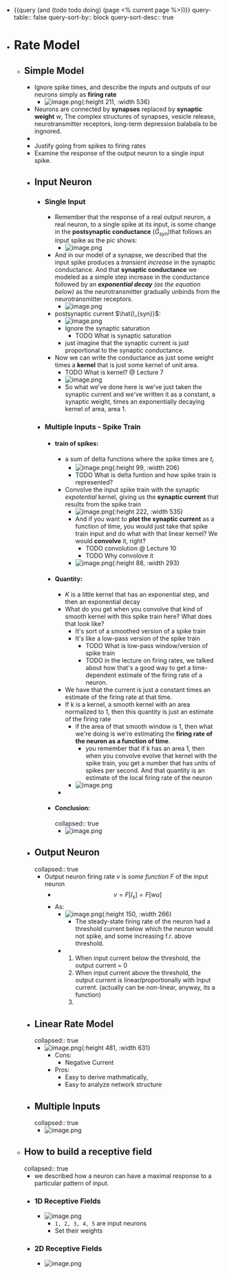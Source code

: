 - {{query (and (todo todo doing) (page <% current page %>))}}
  query-table:: false
  query-sort-by:: block
  query-sort-desc:: true
- # Rate Model
	- ## Simple Model
		- Ignore spike times, and describe the inputs and outputs of our neurons simply as **firing rate**
			- ![image.png](../assets/image_1654764762776_0.png){:height 211, :width 536}
		- Neurons are connected by **synapses** replaced by **synaptic weight** $w$,  The complex structures of synapses, vesicle release, neurotransmitter receptors, long-term depression balabala to be ingnored.
		-
		- Justify going from spikes to firing rates
		- Examine the response of the output neuron to a single input spike.
		- ## Input Neuron
			- ### Single Input
				- Remember that the response of a real output neuron, a real neuron, to a single spike at its input, is some change in the **postsynaptic conductance** ($\hat{G}_{syn}$)that follows an input spike as the pic shows:
					- ![image.png](../assets/image_1654785506880_0.png)
				- And in our model of a synapse, we described that the input spike produces a _transient_ 
				  _increase_ in the synaptic conductance. And that **synaptic conductance** we modeled
				  as a simple step increase in the conductance followed by an ***exponential decay*** _(as the equation below)_ as the neurotransmitter gradually unbinds from the neurotransmitter receptors.
					- ![image.png](../assets/image_1654786658450_0.png)
				- postsynaptic current $\hat{I_{syn}}$:
					- ![image.png](../assets/image_1654786765207_0.png)
					- Ignore the synaptic saturation
						- TODO What is synaptic saturation
					- just imagine that the synaptic current is just proportional to the
					  synaptic conductance.
				- Now we can write the conductance as just some weight times a **kernel** that is just
				  some kernel of unit area.
					- TODO What is kernel? @ Lecture 7
					- ![image.png](../assets/image_1654787415747_0.png)
					- So what we've done here is we've just taken the synaptic
					  current and we've written it as a constant, a synaptic weight, times an exponentially decaying kernel of area, area 1.
			- ### Multiple Inputs - Spike Train
				- #### train of spikes:
					- a sum of delta functions where the spike times are $t_i$
						- ![image.png](../assets/image_1654787679295_0.png){:height 99, :width 206}
						- TODO What is delta funtion and how spike train is represented?
					- Convolve the input spike train with the synaptic _expotential_ kernel, giving us the **synaptic current** that results from the spike train
						- ![image.png](../assets/image_1654792189993_0.png){:height 222, :width 535}
						- And if you want to **plot the synaptic current** as a function of time, you would just take that spike train input and do what with that linear kernel?
						  We would **convolve** it, right?
							- TODO convolution @ Lecture 10
							- TODO Why convolove it
						- ![image.png](../assets/image_1654790436634_0.png){:height 88, :width 293}
				- #### Quantity:
					- $K$ is a little kernel that has an exponential step, and then an exponential decay
					- What do you get when you convolve that kind of smooth kernel with this spike train here? What does that look like?
						- It's sort of a smoothed version of a spike train
						- It's like a low-pass version of the spike train
							- TODO What is low-pass window/version of spike train
							- TODO  in the lecture on firing rates, we talked about how that's a good way to get a time-dependent estimate of the firing rate of a neuron.
					- We have that the current is just a constant times an estimate of the
					  firing rate at that time.
					- If k is a kernel, a smooth kernel with an area normalized to 1, then this quantity is just an estimate of the firing rate
						- if the area of that smooth window is 1, then what we're doing is we're
						  estimating the **firing rate of the neuron as a function of time**.
							- you remember that if k has an area 1, then when you convolve evolve that kernel with the spike train, you get a number that has units of spikes per second. And that quantity is an estimate of the local firing rate of the neuron
						- ![image.png](../assets/image_1654792431171_0.png)
					-
				- #### Conclusion:
				  collapsed:: true
					- ![image.png](../assets/image_1654792558239_0.png)
		- ## Output Neuron
		  collapsed:: true
			- Output neuron firing rate $v$ is _some function_ $F$ of the input neuron
				- $$
				  v = F[I_s] = F[wu]
				  $$
				- As:
					- ![image.png](../assets/image_1655038321943_0.png){:height 150, :width 266}
						- The steady-state firing rate of the neuron had a threshold current below
						  which the neuron would not spike, and some increasing f.r. above
						  threshold.
					- 1. When input current below the threshold, the output current = 0
					  2. When input current above the threshold, the output current is linear/proportionally with Input current. (actually can be non-linear, anyway, its a function)
					  3.
		- ## Linear Rate Model
		  collapsed:: true
			- ![image.png](../assets/image_1655038654819_0.png){:height 481, :width 631}
				- Cons:
					- Negative Current
				- Pros:
					- Easy to derive mathmatically,
					- Easy to analyze network structure
		- ## Multiple Inputs
		  collapsed:: true
			- ![image.png](../assets/image_1655038997231_0.png)
	- ## How to build a receptive field
	  collapsed:: true
		- we described how a neuron can have a maximal response to a particular pattern of input.
		- ### 1D Receptive Fields
			- ![image.png](../assets/image_1655039210705_0.png)
				- `1, 2, 3, 4, 5` are input neurons
				- Set their weights
		- ### 2D Receptive Fields
			- ![image.png](../assets/image_1655039347286_0.png)